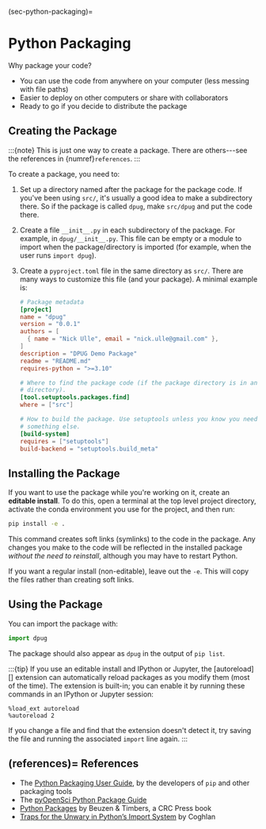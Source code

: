 (sec-python-packaging)=
# Python Packaging

Why package your code?

* You can use the code from anywhere on your computer (less messing with file
  paths)
* Easier to deploy on other computers or share with collaborators
* Ready to go if you decide to distribute the package


Creating the Package
--------------------

:::{note}
This is just one way to create a package. There are others---see the references
in {numref}`references`.
:::

To create a package, you need to:

1. Set up a directory named after the package for the package code. If you've
   been using `src/`, it's usually a good idea to make a subdirectory there. So
   if the package is called `dpug`, make `src/dpug` and put the code there.
2. Create a file `__init__.py` in each subdirectory of the package. For
   example, in `dpug/__init__.py`. This file can be empty or a module to import
   when the package/directory is imported (for example, when the user runs
   `import dpug`).
3.  Create a `pyproject.toml` file in the same directory as `src/`. There are
    many ways to customize this file (and your package). A minimal example is:

    ```toml
    # Package metadata
    [project]
    name = "dpug"
    version = "0.0.1"
    authors = [
      { name = "Nick Ulle", email = "nick.ulle@gmail.com" },
    ]
    description = "DPUG Demo Package"
    readme = "README.md"
    requires-python = ">=3.10"

    # Where to find the package code (if the package directory is in another
    # directory).
    [tool.setuptools.packages.find]
    where = ["src"]

    # How to build the package. Use setuptools unless you know you need
    # something else.
    [build-system]
    requires = ["setuptools"]
    build-backend = "setuptools.build_meta"
    ```


Installing the Package
----------------------

If you want to use the package while you're working on it, create an **editable
install**. To do this, open a terminal at the top level project directory,
activate the conda environment you use for the project, and then run:

```sh
pip install -e .
```

This command creates soft links (symlinks) to the code in the package. Any
changes you make to the code will be reflected in the installed package
*without the need to reinstall*, although you may have to restart Python.

If you want a regular install (non-editable), leave out the `-e`. This will
copy the files rather than creating soft links.



Using the Package
-----------------

You can import the package with:

```python
import dpug
```

The package should also appear as `dpug` in the output of `pip list`.

:::{tip}
If you use an editable install and IPython or Jupyter, the [autoreload][]
extension can automatically reload packages as you modify them (most of the
time). The extension is built-in; you can enable it by running these commands
in an IPython or Jupyter session:

```
%load_ext autoreload
%autoreload 2
```

If you change a file and find that the extension doesn't detect it, try saving
the file and running the associated `import` line again.
:::


(references)=
References
----------

* The [Python Packaging User Guide][pypa-guide], by the developers of `pip` and
  other packaging tools
* The [pyOpenSci Python Package Guide][pyos-guide]
* [Python Packages][py-packages] by Beuzen & Timbers, a CRC Press book
* [Traps for the Unwary in Python’s Import System][import-traps] by Coghlan

[pypa-guide]: https://packaging.python.org/en/latest/
[pyos-guide]: https://www.pyopensci.org/python-package-guide/
[py-packages]: https://py-pkgs.org/welcome
[import-traps]: https://python-notes.curiousefficiency.org/en/latest/python_concepts/import_traps.html
